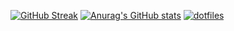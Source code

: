  [![GitHub Streak](https://github-readme-streak-stats.herokuapp.com?user=makerio90&theme=synthwave&hide_border=true)](https://git.io/streak-stats)
[![Anurag's GitHub stats](https://github-readme-stats.vercel.app/api?username=makerio90&show_icons=true&theme=synthwave)](https://github.com/anuraghazra/github-readme-stats)
[![dotfiles](https://opengraph.githubassets.com/84eecdac3ad71de759aecc3ced6898d591e334cd45a8bce62f2beff289746f3a/makerio90/dotfiles)](https://github.com/makerio90/dotfiles)
